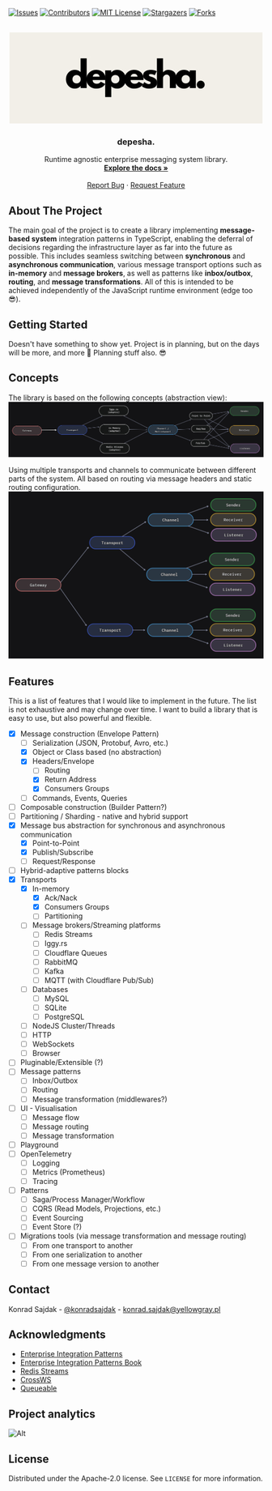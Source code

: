 [![Issues][issues-shield]][issues-url]
[![Contributors][contributors-shield]][contributors-url]
[![MIT License][license-shield]][license-url]
[![Stargazers][stars-shield]][stars-url]
[![Forks][forks-shield]][forks-url]


<!-- PROJECT LOGO -->
<br />
<div align="center">
  <a href="https://github.com/KonradSajdak/depesha">
    <img src="images/logo.jpg" alt="Logo" width="500">
  </a>

<h3 align="center">depesha.</h3>

  <p align="center">
    Runtime agnostic enterprise messaging system library. 
    <br />
    <a href="https://github.com/KonradSajdak/depesha"><strong>Explore the docs »</strong></a>
    <br />
    <br />
    <a href="https://github.com/KonradSajdak/depesha/issues">Report Bug</a>
    ·
    <a href="https://github.com/KonradSajdak/depesha/issues">Request Feature</a>
  </p>
</div>

<!-- ABOUT THE PROJECT -->

## About The Project

The main goal of the project is to create a library implementing __message-based system__ integration patterns in TypeScript, enabling the deferral of decisions regarding the infrastructure layer as far into the future as possible. This includes seamless switching between __synchronous__ and __asynchronous communication__, various message transport options such as __in-memory__ and __message brokers__, as well as patterns like __inbox/outbox__, __routing__, and __message transformations__. All of this is intended to be achieved independently of the JavaScript runtime environment (edge too 😎).


<!-- GETTING STARTED -->
## Getting Started

Doesn't have something to show yet. Project is in planning, but on the days will be more, and more 🎉 Planning stuff also. 😎

<!-- CONCEPTS -->
## Concepts

The library is based on the following concepts (abstraction view):
<img src="images/core-concept.png" />

Using multiple transports and channels to communicate between different parts of the system. All based on routing via message headers and static routing configuration.
<img src="images/core-concept-gateway.png" />

<!-- FEATURES -->
## Features

This is a list of features that I would like to implement in the future. The list is not exhaustive and may change over time. I want to build a library that is easy to use, but also powerful and flexible.

- [X] Message construction (Envelope Pattern) 
  - [ ] Serialization (JSON, Protobuf, Avro, etc.)
  - [X] Object or Class based (no abstraction)
  - [X] Headers/Envelope
    - [ ] Routing
    - [X] Return Address
    - [X] Consumers Groups
  - [ ] Commands, Events, Queries
- [ ] Composable construction (Builder Pattern?)
- [ ] Partitioning / Sharding - native and hybrid support 
- [X] Message bus abstraction for synchronous and asynchronous communication
  - [X] Point-to-Point
  - [X] Publish/Subscribe
  - [ ] Request/Response
- [ ] Hybrid-adaptive patterns blocks
- [X] Transports
  - [X] In-memory
    - [X] Ack/Nack
    - [X] Consumers Groups
    - [ ] Partitioning
  - [ ] Message brokers/Streaming platforms
    - [ ] Redis Streams
    - [ ] Iggy.rs
    - [ ] Cloudflare Queues
    - [ ] RabbitMQ
    - [ ] Kafka
    - [ ] MQTT (with Cloudflare Pub/Sub)
  - [ ] Databases
    - [ ] MySQL 
    - [ ] SQLite
    - [ ] PostgreSQL
  - [ ] NodeJS Cluster/Threads
  - [ ] HTTP
  - [ ] WebSockets
  - [ ] Browser
- [ ] Pluginable/Extensible (?)
- [ ] Message patterns
  - [ ] Inbox/Outbox
  - [ ] Routing
  - [ ] Message transformation (middlewares?)
- [ ] UI - Visualisation
  - [ ] Message flow
  - [ ] Message routing
  - [ ] Message transformation
- [ ] Playground
- [ ] OpenTelemetry
  - [ ] Logging
  - [ ] Metrics (Prometheus)
  - [ ] Tracing
- [ ] Patterns
  - [ ] Saga/Process Manager/Workflow
  - [ ] CQRS (Read Models, Projections, etc.)
  - [ ] Event Sourcing
  - [ ] Event Store (?)
- [ ] Migrations tools (via message transformation and message routing)
  - [ ] From one transport to another
  - [ ] From one serialization to another
  - [ ] From one message version to another 

<!-- CONTACT -->
## Contact

Konrad Sajdak - [@konradsajdak](https://twitter.com/konradsajdak) - konrad.sajdak@yellowgray.pl

<!-- ACKNOWLEDGMENTS -->
## Acknowledgments

* [Enterprise Integration Patterns](https://www.enterpriseintegrationpatterns.com/)
* [Enterprise Integration Patterns Book](https://www.amazon.com/o/asin/0321200683/ref=nosim/enterpriseint-20)
* [Redis Streams](https://redis.io/docs/data-types/streams/)
* [CrossWS](https://crossws.unjs.io/)
* [Queueable](https://slikts.github.io/queueable/)



<!-- MARKDOWN LINKS & IMAGES -->
<!-- https://www.markdownguide.org/basic-syntax/#reference-style-links -->
[contributors-shield]: https://img.shields.io/github/contributors/KonradSajdak/depesha.svg
[contributors-url]: https://github.com/KonradSajdak/depesha/graphs/contributors
[forks-shield]: https://img.shields.io/github/forks/KonradSajdak/depesha.svg?
[forks-url]: https://github.com/KonradSajdak/depesha/network/members
[stars-shield]: https://img.shields.io/github/stars/KonradSajdak/depesha
[stars-url]: https://github.com/KonradSajdak/depesha/stargazers
[issues-shield]: https://img.shields.io/github/issues/KonradSajdak/depesha
[issues-url]: https://github.com/KonradSajdak/depesha/issues
[license-shield]: https://img.shields.io/github/license/KonradSajdak/depesha
[license-url]: https://github.com/KonradSajdak/depesha/blob/main/LICENSE

## Project analytics
![Alt](https://repobeats.axiom.co/api/embed/2b5d159c744e820476f0db506df5c77afe22ccdd.svg "Repobeats analytics image")

<!-- LICENSE -->
## License

Distributed under the Apache-2.0 license. See `LICENSE` for more information.